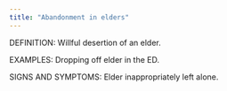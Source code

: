 ```yaml
---
title: "Abandonment in elders"
---
```

DEFINITION: Willful desertion of an elder. 

EXAMPLES: Dropping off elder in the ED.

SIGNS AND SYMPTOMS: Elder inappropriately left alone.

